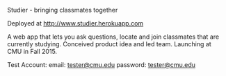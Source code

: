 Studier - bringing classmates together

Deployed at http://www.studier.herokuapp.com

A web app that lets you ask questions, locate and join classmates that are currently studying. Conceived product idea and led team. Launching at CMU in Fall 2015.

Test Account:
email: tester@cmu.edu
password: tester@cmu.edu
